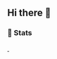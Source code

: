 ## Hi there 👋

<!--
**ydj-baitang/ydj-baitang** is a ✨ _special_ ✨ repository because its `README.md` (this file) appears on your GitHub profile.

Here are some ideas to get you started:

- 🔭 I’m currently working on ...
- 🌱 I’m currently learning ...
- 👯 I’m looking to collaborate on ...
- 🤔 I’m looking for help with ...
- 💬 Ask me about ...
- 📫 How to reach me: ...
- 😄 Pronouns: ...
- ⚡ Fun fact: ...
-->
### 🚦 Stats

<a href="https://github.com/ydj-baitang/emailwebsite">
  <img src="https://github-readme-stats.vercel.app/api?username=natee&show_icons=true&hide=commits"  alt=""/>
</a>
<a href="https://github.com/ydj-baitang/emailwebsite">
  <img src="https://github-readme-stats.vercel.app/api/top-langs/?username=natee&layout=compact"  alt=""/>
</a>

<p align="center"> 
  <img src="https://profile-counter.glitch.me/natee/count.svg"  alt=""/>
</p>

